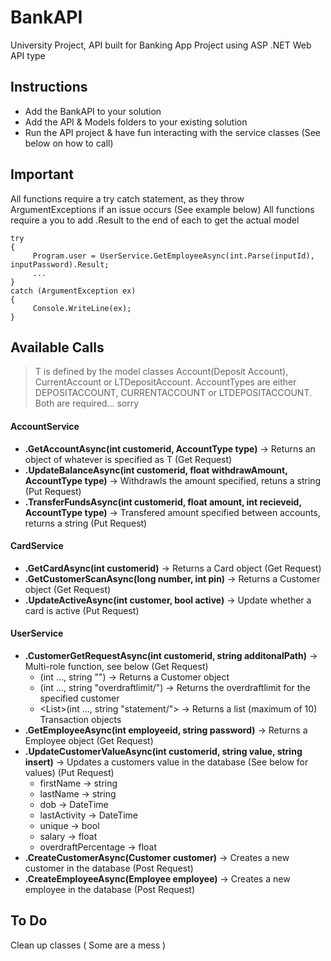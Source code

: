 # BankAPI
University Project, API built for Banking App Project using ASP .NET Web API type

## Instructions
* Add the BankAPI to your solution
* Add the API & Models folders to your existing solution
* Run the API project & have fun interacting with the service classes (See below on how to call)

## Important
All functions require a try catch statement, as they throw ArgumentExceptions if an issue occurs (See example below)
All functions require a you to add .Result to the end of each to get the actual model
```
try 
{
     Program.user = UserService.GetEmployeeAsync(int.Parse(inputId), inputPassword).Result;
     ...
}
catch (ArgumentException ex) 
{
     Console.WriteLine(ex);
}     
```

## Available Calls
> T is defined by the model classes Account(Deposit Account), CurrentAccount or LTDepositAccount. AccountTypes are either DEPOSITACCOUNT, CURRENTACCOUNT or LTDEPOSITACCOUNT. Both are required... sorry

#### AccountService

* **.GetAccountAsync<T>(int customerid, AccountType type)** -> Returns an object of whatever is specified as T (Get Request)
* **.UpdateBalanceAsync(int customerid, float withdrawAmount, AccountType type)** -> Withdrawls the amount specified, retuns a string (Put Request)
* **.TransferFundsAsync(int customerid, float amount, int recieveid, AccountType type)** -> Transfered amount specified between accounts, returns a string (Put Request)

#### CardService
* **.GetCardAsync(int customerid)** -> Returns a Card object (Get Request)
* **.GetCustomerScanAsync(long number, int pin)** -> Returns a Customer object (Get Request)
* **.UpdateActiveAsync(int customer, bool active)** -> Update whether a card is active (Put Request)

#### UserService
* **.CustomerGetRequestAsync<T>(int customerid, string additonalPath)** -> Multi-role function, see below (Get Request)
  * <Customer>(int ..., string "") -> Returns a Customer object
  * <float>(int ..., string "overdraftlimit/") -> Returns the overdraftlimit for the specified customer 
  * <List<Transaction>>(int ..., string "statement/"> -> Returns a list (maximum of 10) Transaction objects
* **.GetEmployeeAsync(int employeeid, string password)** -> Returns a Employee object (Get Request)
* **.UpdateCustomerValueAsync(int customerid, string value, string insert)** -> Updates a customers value in the database (See below for values) (Put Request)
  * firstName -> string
  * lastName -> string
  * dob -> DateTime
  * lastActivity -> DateTime
  * unique -> bool
  * salary -> float
  * overdraftPercentage -> float
* **.CreateCustomerAsync(Customer customer)** -> Creates a new customer in the database (Post Request)
* **.CreateEmployeeAsync(Employee employee)** -> Creates a new employee in the database (Post Request)
 
## To Do
Clean up classes ( Some are a mess )
